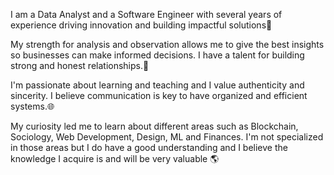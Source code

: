 I am a Data Analyst and a Software Engineer with several years of experience driving innovation and building impactful solutions🌟 

My strength for analysis and observation allows me to give the best insights so businesses can make informed decisions. I have a talent for building strong and honest relationships.💪

I'm passionate about learning and teaching and I value authenticity and sincerity. I believe communication is key to have organized and efficient systems.🌐

My curiosity led me to learn about different areas such as Blockchain, Sociology, Web Development, Design, ML and Finances. I'm not specialized in those areas but I do have a good understanding and I believe the knowledge I acquire is and will be very valuable 🌎



